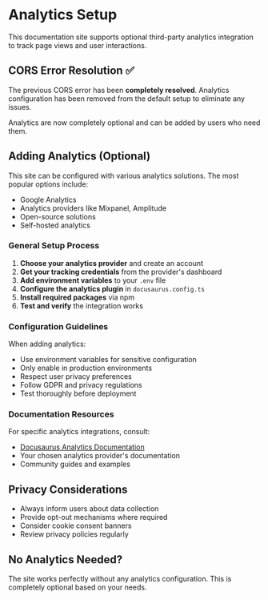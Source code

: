 # Analytics Setup

This documentation site supports optional third-party analytics integration to track page views and user interactions.

## CORS Error Resolution ✅

The previous CORS error has been **completely resolved**. Analytics configuration has been removed from the default setup to eliminate any issues.

Analytics are now completely optional and can be added by users who need them.

## Adding Analytics (Optional)

This site can be configured with various analytics solutions. The most popular options include:

- Google Analytics
- Analytics providers like Mixpanel, Amplitude
- Open-source solutions
- Self-hosted analytics

### General Setup Process

1. **Choose your analytics provider** and create an account
2. **Get your tracking credentials** from the provider's dashboard
3. **Add environment variables** to your `.env` file
4. **Configure the analytics plugin** in `docusaurus.config.ts`
5. **Install required packages** via npm
6. **Test and verify** the integration works

### Configuration Guidelines

When adding analytics:

- Use environment variables for sensitive configuration
- Only enable in production environments  
- Respect user privacy preferences
- Follow GDPR and privacy regulations
- Test thoroughly before deployment

### Documentation Resources

For specific analytics integrations, consult:

- [Docusaurus Analytics Documentation](https://docusaurus.io/docs/api/plugins/@docusaurus/plugin-google-analytics)
- Your chosen analytics provider's documentation
- Community guides and examples

## Privacy Considerations

- Always inform users about data collection
- Provide opt-out mechanisms where required
- Consider cookie consent banners
- Review privacy policies regularly

## No Analytics Needed?

The site works perfectly without any analytics configuration. This is completely optional based on your needs.

